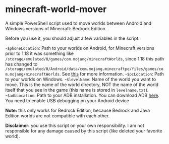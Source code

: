 # minecraft-world-mover
A simple PowerShell script used to move worlds between Android and Windows versions of Minecraft: Bedrock Edition.

Before you use it, you should adjust a few variables in the script:

  -`$phoneLocation`: Path to your worlds on Android, for Minecraft versions prior to 1.18 it was something like `/storage/emulated/0/games/com.mojang/minecraftWorlds`, since 1.18 this path has changed to `/storage/emulated/0/Android/data/com.mojang.minecraftpe/files/games/com.mojang/minecraftWorlds`. See [this](https://help.minecraft.net/hc/en-us/articles/4411299967629) for more information.
  -`$pcLocation`: Path to your worlds on Windows.
  -`$levelName`: Name of the world you want to move. This is the name of the world directory, NOT the name of the world itself that you see in the game (this name is stored in `levelname.txt`).
  -`$adbLocation`: Path to your ADB installation. You can download ADB [here](https://developer.android.com/studio/releases/platform-tools).
You need to enable USB debugging on your Android device

**Note:** this only works for Bedrock Edition, because Bedrock and Java Edition worlds are not compatible with each other.

**Disclaimer:** you use this script on your own responsibility. I am not responsible for any damage caused by this script (like deleted your favorite world).
